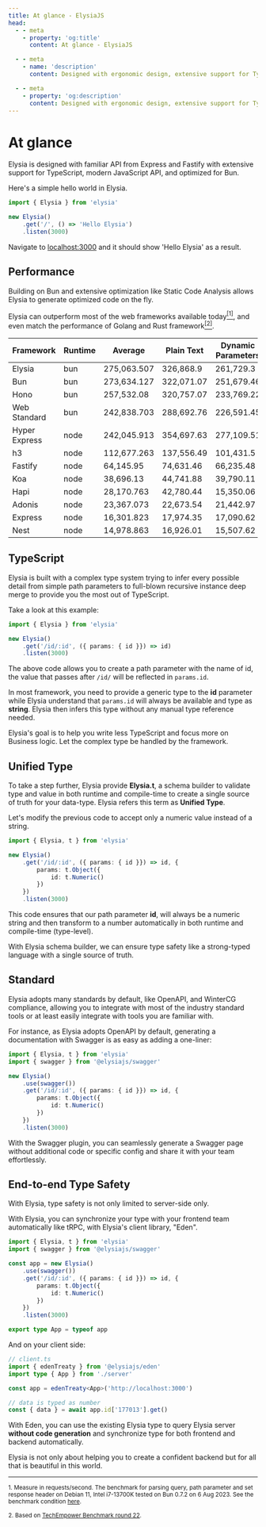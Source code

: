 ```yaml
---
title: At glance - ElysiaJS
head:
  - - meta
    - property: 'og:title'
      content: At glance - ElysiaJS

  - - meta
    - name: 'description'
      content: Designed with ergonomic design, extensive support for TypeScript, modern JavaScript API, optimized for Bun. Offers a unique experience unified type, and end-to-end type safety while maintaining excellent performance.

  - - meta
    - property: 'og:description'
      content: Designed with ergonomic design, extensive support for TypeScript, modern JavaScript API, optimized for Bun. Offers a unique experience unified type, and end-to-end type safety while maintaining excellent performance.
---
```


# At glance
Elysia is designed with familiar API from Express and Fastify with extensive support for TypeScript, modern JavaScript API, and optimized for Bun.

Here's a simple hello world in Elysia.
```typescript
import { Elysia } from 'elysia'

new Elysia()
	.get('/', () => 'Hello Elysia')
	.listen(3000)
```

Navigate to [localhost:3000](http://localhost:3000/) and it should show 'Hello Elysia' as a result.

## Performance
Building on Bun and extensive optimization like Static Code Analysis allows Elysia to generate optimized code on the fly.

Elysia can outperform most of the web frameworks available today<a href="#ref-1"><sup>[1]</sup></a>, and even match the performance of Golang and Rust framework<a href="#ref-2"><sup>[2]</sup></a>.

| Framework         | Runtime  | Average     | Plain Text | Dynamic Parameters | JSON Body  |
| ----------------- | -------- | ----------- | ---------- | ------------------ | ---------- |
| Elysia            | bun      | 275,063.507 | 326,868.9  | 261,729.3          | 236,592.32 |
| Bun               | bun      | 273,634.127 | 322,071.07 | 251,679.46         | 247,151.85 |
| Hono              | bun      | 257,532.08  | 320,757.07 | 233,769.22         | 218,069.95 |
| Web Standard      | bun      | 242,838.703 | 288,692.76 | 226,591.45         | 213,231.9  |
| Hyper Express     | node     | 242,045.913 | 354,697.63 | 277,109.51         | 94,330.6   |
| h3                | node     | 112,677.263 | 137,556.49 | 101,431.5          | 99,043.8   |
| Fastify           | node     | 64,145.95   | 74,631.46  | 66,235.48          | 51,570.91  |
| Koa               | node     | 38,696.13   | 44,741.88  | 39,790.11          | 31,556.4   |
| Hapi              | node     | 28,170.763  | 42,780.44  | 15,350.06          | 26,381.79  |
| Adonis            | node     | 23,367.073  | 22,673.54  | 21,442.97          | 25,984.71  |
| Express           | node     | 16,301.823  | 17,974.35  | 17,090.62          | 13,840.5   |
| Nest              | node     | 14,978.863  | 16,926.01  | 15,507.62          | 12,502.96  |

## TypeScript
Elysia is built with a complex type system trying to infer every possible detail from simple path parameters to full-blown recursive instance deep merge to provide you the most out of TypeScript.

Take a look at this example:
```typescript
import { Elysia } from 'elysia'

new Elysia()
    .get('/id/:id', ({ params: { id }}) => id)
    .listen(3000)
```

The above code allows you to create a path parameter with the name of id, the value that passes after `/id/` will be reflected in `params.id`.

In most framework, you need to provide a generic type to the **id** parameter while Elysia understand that `params.id` will always be available and type as **string**. Elysia then infers this type without any manual type reference needed.

Elysia's goal is to help you write less TypeScript and focus more on Business logic. Let the complex type be handled by the framework.

## Unified Type
To take a step further, Elysia provide **Elysia.t**, a schema builder to validate type and value in both runtime and compile-time to create a single source of truth for your data-type. Elysia refers this term as **Unified Type**.

Let's modify the previous code to accept only a numeric value instead of a string.
```typescript
import { Elysia, t } from 'elysia'

new Elysia()
    .get('/id/:id', ({ params: { id }}) => id, {
        params: t.Object({
            id: t.Numeric()
        })
    })
    .listen(3000)
```

This code ensures that our path parameter **id**, will always be a numeric string and then transform to a number automatically in both runtime and compile-time (type-level).

With Elysia schema builder, we can ensure type safety like a strong-typed language with a single source of truth.

## Standard
Elysia adopts many standards by default, like OpenAPI, and WinterCG compliance, allowing you to integrate with most of the industry standard tools or at least easily integrate with tools you are familiar with.

For instance, as Elysia adopts OpenAPI by default, generating a documentation with Swagger is as easy as adding a one-liner:

```typescript
import { Elysia, t } from 'elysia'
import { swagger } from '@elysiajs/swagger'

new Elysia()
    .use(swagger())
    .get('/id/:id', ({ params: { id }}) => id, {
        params: t.Object({
            id: t.Numeric()
        })
    })
    .listen(3000)
```

With the Swagger plugin, you can seamlessly generate a Swagger page without additional code or specific config and share it with your team effortlessly.

## End-to-end Type Safety
With Elysia, type safety is not only limited to server-side only.

With Elysia, you can synchronize your type with your frontend team automatically like tRPC, with Elysia's client library, "Eden".

```typescript
import { Elysia, t } from 'elysia'
import { swagger } from '@elysiajs/swagger'

const app = new Elysia()
    .use(swagger())
    .get('/id/:id', ({ params: { id }}) => id, {
        params: t.Object({
            id: t.Numeric()
        })
    })
    .listen(3000)

export type App = typeof app
```

And on your client side:
```typescript
// client.ts
import { edenTreaty } from '@elysiajs/eden'
import type { App } from './server'

const app = edenTreaty<App>('http://localhost:3000')

// data is typed as number
const { data } = await app.id['177013'].get()
```

With Eden, you can use the existing Elysia type to query Elysia server **without code generation** and synchronize type for both frontend and backend automatically.

Elysia is not only about helping you to create a confident backend but for all that is beautiful in this world.

---
<small id="ref-1">1. Measure in requests/second. The benchmark for parsing query, path parameter and set response header on Debian 11, Intel i7-13700K tested on Bun 0.7.2 on 6 Aug 2023. See the benchmark condition [here](https://github.com/SaltyAom/bun-http-framework-benchmark/tree/c7e26fe3f1bfee7ffbd721dbade10ad72a0a14ab#results).</small>

<small id="ref-2">2. Based on [TechEmpower Benchmark round 22](https://www.techempower.com/benchmarks/#section=data-r22&hw=ph&test=composite).</small>
